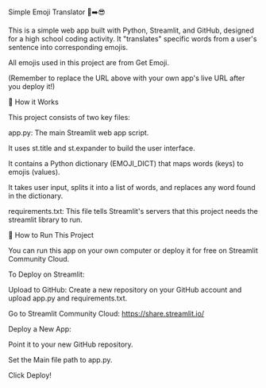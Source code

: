 Simple Emoji Translator 💬➡️😎

This is a simple web app built with Python, Streamlit, and GitHub, designed for a high school coding activity. It "translates" specific words from a user's sentence into corresponding emojis.

All emojis used in this project are from Get Emoji.


(Remember to replace the URL above with your own app's live URL after you deploy it!)

🚀 How it Works

This project consists of two key files:

app.py: The main Streamlit web app script.

It uses st.title and st.expander to build the user interface.

It contains a Python dictionary (EMOJI_DICT) that maps words (keys) to emojis (values).

It takes user input, splits it into a list of words, and replaces any word found in the dictionary.

requirements.txt: This file tells Streamlit's servers that this project needs the streamlit library to run.

🏃 How to Run This Project

You can run this app on your own computer or deploy it for free on Streamlit Community Cloud.

To Deploy on Streamlit:

Upload to GitHub: Create a new repository on your GitHub account and upload app.py and requirements.txt.

Go to Streamlit Community Cloud: https://share.streamlit.io/

Deploy a New App:

Point it to your new GitHub repository.

Set the Main file path to app.py.

Click Deploy!
